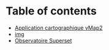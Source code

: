 # Table of contents

* [Application cartographique vMap2](README.md)
* [img](img/README.md)
* [Observatoire Superset](observatoire-superset.md)
